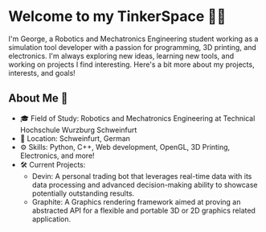# Welcome to my TinkerSpace 👋🏻

I'm George, a Robotics and Mechatronics Engineering student working as a simulation tool developer with a passion for programming, 3D printing, and electronics. I'm always exploring new ideas, learning new tools, and working on projects I find interesting. Here's a bit more about my projects, interests, and goals!

## About Me 🌟

- 🎓 Field of Study: Robotics and Mechatronics Engineering at Technical Hochschule Wurzburg Schweinfurt
- 📍 Location: Schweinfurt, German
- ⚙️ Skills: Python, C++, Web development, OpenGL, 3D Printing, Electronics, and more!
- 🛠️ Current Projects:
  - Devin: A personal trading bot that leverages real-time data with its data processing and advanced decision-making ability to showcase potentially outstanding results.
  - Graphite: A Graphics rendering framework aimed at proving an abstracted API for a flexible and portable 3D or 2D graphics related application.

<!---
georgegil3902/georgegil3902 is a ✨ special ✨ repository because its `README.md` (this file) appears on your GitHub profile.
You can click the Preview link to take a look at your changes.
--->
